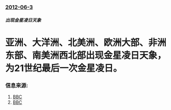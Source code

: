 ### [2012-06-3](/news/2012/06/3/index.md)

##### 出现金星凌日天象
#  亚洲、大洋洲、北美洲、欧洲大部、非洲东部、南美洲西北部出现金星凌日天象，为21世纪最后一次金星凌日。




### 信息来源:

1. [BBC](http://www.bbc.co.uk/news/science-environment-17745366)
2. [BBC](http://www.bbc.co.uk/zhongwen/simp/science/2012/06/120606_venus_trek_across_sun.shtml)
